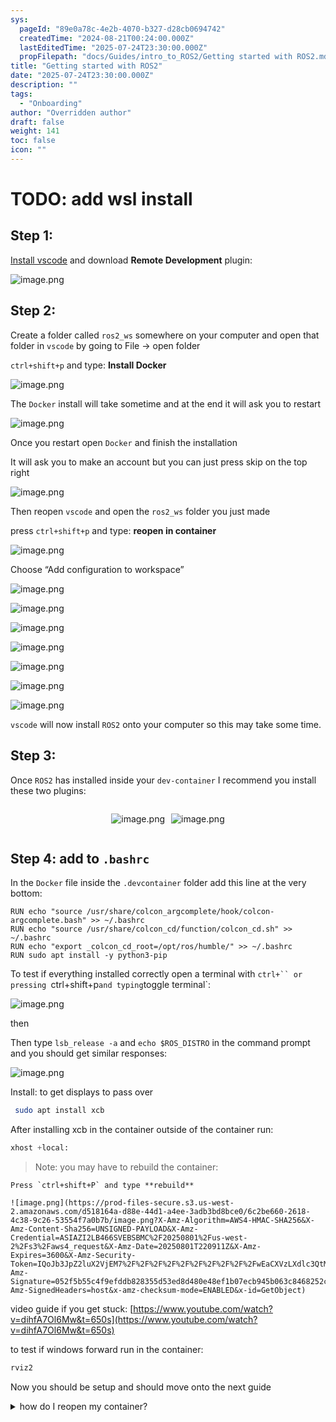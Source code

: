 ```yaml
---
sys:
  pageId: "89e0a78c-4e2b-4070-b327-d28cb0694742"
  createdTime: "2024-08-21T00:24:00.000Z"
  lastEditedTime: "2025-07-24T23:30:00.000Z"
  propFilepath: "docs/Guides/intro_to_ROS2/Getting started with ROS2.md"
title: "Getting started with ROS2"
date: "2025-07-24T23:30:00.000Z"
description: ""
tags:
  - "Onboarding"
author: "Overridden author"
draft: false
weight: 141
toc: false
icon: ""
---
```


# TODO: add wsl install

## Step 1:

[Install vscode](https://code.visualstudio.com/download) and download **Remote Development** plugin:

![image.png](https://prod-files-secure.s3.us-west-2.amazonaws.com/d518164a-d88e-44d1-a4ee-3adb3bd8bce0/efb52993-1881-4a40-b95e-6f020334f022/image.png?X-Amz-Algorithm=AWS4-HMAC-SHA256&X-Amz-Content-Sha256=UNSIGNED-PAYLOAD&X-Amz-Credential=ASIAZI2LB466WAWCJ57N%2F20250801%2Fus-west-2%2Fs3%2Faws4_request&X-Amz-Date=20250801T220905Z&X-Amz-Expires=3600&X-Amz-Security-Token=IQoJb3JpZ2luX2VjEM7%2F%2F%2F%2F%2F%2F%2F%2F%2F%2FwEaCXVzLXdlc3QtMiJIMEYCIQC0eQ%2FOvi2HXWiUWT03ALocO7%2FcLLXW8CkZb3eUuGtZ9AIhALRLO1tV%2FDvcLOPmEtNFVNvV0aM6Lke%2B88op4QM2b%2BoVKogECPf%2F%2F%2F%2F%2F%2F%2F%2F%2F%2FwEQABoMNjM3NDIzMTgzODA1Igwc3bs8x3FMw2WN1tEq3AObeRSIggSVjrv6vlQRt3hUcG4AtK%2FGmXll7VV%2BR%2Fntx%2B54wjOw9fA8z0cFaFO5zUd4tARiOaNE4NEKlIMDdh318BKKRz75Kleg7aHdRlVsYpGnmunaxPdpS3mdZU35kre%2Bm6LDbklvkcssAlRGQmxnSvj3OJnDWq8MCn9Z%2FuBQ%2BY4vSpI0YFnrclBYSLGG921WelwH4dQAs43L6%2B9O3MvQEuNKJ%2BK554Uw%2Br9vcvaxJsWc9TFA5ywedqXTatqWgXZca97cbi2ExgzJ5ujWQCcJknmR3qad9udILiames0%2FUjZ7fkqkwPYNrRYexBWl2qzMJNgelXxdjBAUSHxoL283R4rFTxt%2FXvbFuOOmeZwiVxVYIhvdLEaGZap%2FYv%2FgVjUTX3KX81rFuXh4lVoICJ2eLEDsmmXP9UsO86zmT5m%2FvJPYIcxSriIrVD9iN4LROxZRtoy%2Fu7TckdUprbcJCkoZzAiDVsoMwijDfLqNi3eZry%2F3RXe0HlXrc%2Bds1LtgdYVZk5HQeyKxL0lOPreH3GGuZs101gTRrXEK2phI9mBuB828rWmeAFcs9kuhH9JYAadf7DNuqbnQK3vJ2B3dFruotGoL7kUd0B9DZmoQXp5rUKm7eIB4T%2BQKl7MfXDDp7bTEBjqkAW6VJCkLUrlJLsc8VbUEVtINi7qdDR6ETJ%2BmSxLmt70Zk8Er%2FZFOpIsmps9qOuVtygS%2BVVJFU2hnvBp53jAD1ohdj3u%2BtZV00wbPsKFh8QwNBcE4RjeeL9kRfxkpBCOZ1V3DY%2Fh4E7HcuQgbgGTyOw7wQ7wTHr5fAJSQoKkv8uAiZpZH5imYHpp8o%2BNVZiNv1qXm4FKqzoXAsuaV6GGIZ54cxKKt&X-Amz-Signature=b0e22217291ffd6ac1a5e2d0277e574a5af6badb74c3cad364b25dc66413e56b&X-Amz-SignedHeaders=host&x-amz-checksum-mode=ENABLED&x-id=GetObject)

## Step 2:

Create a folder called `ros2_ws` somewhere on your computer and open that folder in `vscode` by going to File → open folder 

`ctrl+shift+p` and type: **Install Docker**

![image.png](https://prod-files-secure.s3.us-west-2.amazonaws.com/d518164a-d88e-44d1-a4ee-3adb3bd8bce0/2269dc0e-1cd5-47ff-bceb-c04ad9b2eab0/image.png?X-Amz-Algorithm=AWS4-HMAC-SHA256&X-Amz-Content-Sha256=UNSIGNED-PAYLOAD&X-Amz-Credential=ASIAZI2LB466WAWCJ57N%2F20250801%2Fus-west-2%2Fs3%2Faws4_request&X-Amz-Date=20250801T220905Z&X-Amz-Expires=3600&X-Amz-Security-Token=IQoJb3JpZ2luX2VjEM7%2F%2F%2F%2F%2F%2F%2F%2F%2F%2FwEaCXVzLXdlc3QtMiJIMEYCIQC0eQ%2FOvi2HXWiUWT03ALocO7%2FcLLXW8CkZb3eUuGtZ9AIhALRLO1tV%2FDvcLOPmEtNFVNvV0aM6Lke%2B88op4QM2b%2BoVKogECPf%2F%2F%2F%2F%2F%2F%2F%2F%2F%2FwEQABoMNjM3NDIzMTgzODA1Igwc3bs8x3FMw2WN1tEq3AObeRSIggSVjrv6vlQRt3hUcG4AtK%2FGmXll7VV%2BR%2Fntx%2B54wjOw9fA8z0cFaFO5zUd4tARiOaNE4NEKlIMDdh318BKKRz75Kleg7aHdRlVsYpGnmunaxPdpS3mdZU35kre%2Bm6LDbklvkcssAlRGQmxnSvj3OJnDWq8MCn9Z%2FuBQ%2BY4vSpI0YFnrclBYSLGG921WelwH4dQAs43L6%2B9O3MvQEuNKJ%2BK554Uw%2Br9vcvaxJsWc9TFA5ywedqXTatqWgXZca97cbi2ExgzJ5ujWQCcJknmR3qad9udILiames0%2FUjZ7fkqkwPYNrRYexBWl2qzMJNgelXxdjBAUSHxoL283R4rFTxt%2FXvbFuOOmeZwiVxVYIhvdLEaGZap%2FYv%2FgVjUTX3KX81rFuXh4lVoICJ2eLEDsmmXP9UsO86zmT5m%2FvJPYIcxSriIrVD9iN4LROxZRtoy%2Fu7TckdUprbcJCkoZzAiDVsoMwijDfLqNi3eZry%2F3RXe0HlXrc%2Bds1LtgdYVZk5HQeyKxL0lOPreH3GGuZs101gTRrXEK2phI9mBuB828rWmeAFcs9kuhH9JYAadf7DNuqbnQK3vJ2B3dFruotGoL7kUd0B9DZmoQXp5rUKm7eIB4T%2BQKl7MfXDDp7bTEBjqkAW6VJCkLUrlJLsc8VbUEVtINi7qdDR6ETJ%2BmSxLmt70Zk8Er%2FZFOpIsmps9qOuVtygS%2BVVJFU2hnvBp53jAD1ohdj3u%2BtZV00wbPsKFh8QwNBcE4RjeeL9kRfxkpBCOZ1V3DY%2Fh4E7HcuQgbgGTyOw7wQ7wTHr5fAJSQoKkv8uAiZpZH5imYHpp8o%2BNVZiNv1qXm4FKqzoXAsuaV6GGIZ54cxKKt&X-Amz-Signature=097b038eea3ceeea680eb356a3cbf99043cf4669167b43c44f124f12639bc302&X-Amz-SignedHeaders=host&x-amz-checksum-mode=ENABLED&x-id=GetObject)

The `Docker` install will take sometime and at the end it will ask you to restart

![image.png](https://prod-files-secure.s3.us-west-2.amazonaws.com/d518164a-d88e-44d1-a4ee-3adb3bd8bce0/ed233f78-be33-4b1f-b89c-9c346c0e961e/image.png?X-Amz-Algorithm=AWS4-HMAC-SHA256&X-Amz-Content-Sha256=UNSIGNED-PAYLOAD&X-Amz-Credential=ASIAZI2LB466WAWCJ57N%2F20250801%2Fus-west-2%2Fs3%2Faws4_request&X-Amz-Date=20250801T220905Z&X-Amz-Expires=3600&X-Amz-Security-Token=IQoJb3JpZ2luX2VjEM7%2F%2F%2F%2F%2F%2F%2F%2F%2F%2FwEaCXVzLXdlc3QtMiJIMEYCIQC0eQ%2FOvi2HXWiUWT03ALocO7%2FcLLXW8CkZb3eUuGtZ9AIhALRLO1tV%2FDvcLOPmEtNFVNvV0aM6Lke%2B88op4QM2b%2BoVKogECPf%2F%2F%2F%2F%2F%2F%2F%2F%2F%2FwEQABoMNjM3NDIzMTgzODA1Igwc3bs8x3FMw2WN1tEq3AObeRSIggSVjrv6vlQRt3hUcG4AtK%2FGmXll7VV%2BR%2Fntx%2B54wjOw9fA8z0cFaFO5zUd4tARiOaNE4NEKlIMDdh318BKKRz75Kleg7aHdRlVsYpGnmunaxPdpS3mdZU35kre%2Bm6LDbklvkcssAlRGQmxnSvj3OJnDWq8MCn9Z%2FuBQ%2BY4vSpI0YFnrclBYSLGG921WelwH4dQAs43L6%2B9O3MvQEuNKJ%2BK554Uw%2Br9vcvaxJsWc9TFA5ywedqXTatqWgXZca97cbi2ExgzJ5ujWQCcJknmR3qad9udILiames0%2FUjZ7fkqkwPYNrRYexBWl2qzMJNgelXxdjBAUSHxoL283R4rFTxt%2FXvbFuOOmeZwiVxVYIhvdLEaGZap%2FYv%2FgVjUTX3KX81rFuXh4lVoICJ2eLEDsmmXP9UsO86zmT5m%2FvJPYIcxSriIrVD9iN4LROxZRtoy%2Fu7TckdUprbcJCkoZzAiDVsoMwijDfLqNi3eZry%2F3RXe0HlXrc%2Bds1LtgdYVZk5HQeyKxL0lOPreH3GGuZs101gTRrXEK2phI9mBuB828rWmeAFcs9kuhH9JYAadf7DNuqbnQK3vJ2B3dFruotGoL7kUd0B9DZmoQXp5rUKm7eIB4T%2BQKl7MfXDDp7bTEBjqkAW6VJCkLUrlJLsc8VbUEVtINi7qdDR6ETJ%2BmSxLmt70Zk8Er%2FZFOpIsmps9qOuVtygS%2BVVJFU2hnvBp53jAD1ohdj3u%2BtZV00wbPsKFh8QwNBcE4RjeeL9kRfxkpBCOZ1V3DY%2Fh4E7HcuQgbgGTyOw7wQ7wTHr5fAJSQoKkv8uAiZpZH5imYHpp8o%2BNVZiNv1qXm4FKqzoXAsuaV6GGIZ54cxKKt&X-Amz-Signature=412c896637298cc444f1369f5551e916effd007ee898922bbd811cf5f461e6b1&X-Amz-SignedHeaders=host&x-amz-checksum-mode=ENABLED&x-id=GetObject)

Once you restart open `Docker` and finish the installation

It will ask you to make an account but you can just press skip on the top right

![image.png](https://prod-files-secure.s3.us-west-2.amazonaws.com/d518164a-d88e-44d1-a4ee-3adb3bd8bce0/21010ad9-1659-4fd9-9f59-9932a09b2a3d/image.png?X-Amz-Algorithm=AWS4-HMAC-SHA256&X-Amz-Content-Sha256=UNSIGNED-PAYLOAD&X-Amz-Credential=ASIAZI2LB466WAWCJ57N%2F20250801%2Fus-west-2%2Fs3%2Faws4_request&X-Amz-Date=20250801T220905Z&X-Amz-Expires=3600&X-Amz-Security-Token=IQoJb3JpZ2luX2VjEM7%2F%2F%2F%2F%2F%2F%2F%2F%2F%2FwEaCXVzLXdlc3QtMiJIMEYCIQC0eQ%2FOvi2HXWiUWT03ALocO7%2FcLLXW8CkZb3eUuGtZ9AIhALRLO1tV%2FDvcLOPmEtNFVNvV0aM6Lke%2B88op4QM2b%2BoVKogECPf%2F%2F%2F%2F%2F%2F%2F%2F%2F%2FwEQABoMNjM3NDIzMTgzODA1Igwc3bs8x3FMw2WN1tEq3AObeRSIggSVjrv6vlQRt3hUcG4AtK%2FGmXll7VV%2BR%2Fntx%2B54wjOw9fA8z0cFaFO5zUd4tARiOaNE4NEKlIMDdh318BKKRz75Kleg7aHdRlVsYpGnmunaxPdpS3mdZU35kre%2Bm6LDbklvkcssAlRGQmxnSvj3OJnDWq8MCn9Z%2FuBQ%2BY4vSpI0YFnrclBYSLGG921WelwH4dQAs43L6%2B9O3MvQEuNKJ%2BK554Uw%2Br9vcvaxJsWc9TFA5ywedqXTatqWgXZca97cbi2ExgzJ5ujWQCcJknmR3qad9udILiames0%2FUjZ7fkqkwPYNrRYexBWl2qzMJNgelXxdjBAUSHxoL283R4rFTxt%2FXvbFuOOmeZwiVxVYIhvdLEaGZap%2FYv%2FgVjUTX3KX81rFuXh4lVoICJ2eLEDsmmXP9UsO86zmT5m%2FvJPYIcxSriIrVD9iN4LROxZRtoy%2Fu7TckdUprbcJCkoZzAiDVsoMwijDfLqNi3eZry%2F3RXe0HlXrc%2Bds1LtgdYVZk5HQeyKxL0lOPreH3GGuZs101gTRrXEK2phI9mBuB828rWmeAFcs9kuhH9JYAadf7DNuqbnQK3vJ2B3dFruotGoL7kUd0B9DZmoQXp5rUKm7eIB4T%2BQKl7MfXDDp7bTEBjqkAW6VJCkLUrlJLsc8VbUEVtINi7qdDR6ETJ%2BmSxLmt70Zk8Er%2FZFOpIsmps9qOuVtygS%2BVVJFU2hnvBp53jAD1ohdj3u%2BtZV00wbPsKFh8QwNBcE4RjeeL9kRfxkpBCOZ1V3DY%2Fh4E7HcuQgbgGTyOw7wQ7wTHr5fAJSQoKkv8uAiZpZH5imYHpp8o%2BNVZiNv1qXm4FKqzoXAsuaV6GGIZ54cxKKt&X-Amz-Signature=450091e7844c37aac5cffb357812a52534fac5bb5322f8eea768f7ea67d6a94d&X-Amz-SignedHeaders=host&x-amz-checksum-mode=ENABLED&x-id=GetObject)

Then reopen `vscode` and open the `ros2_ws` folder you just made

press `ctrl+shift+p` and type: **reopen in container**

![image.png](https://prod-files-secure.s3.us-west-2.amazonaws.com/d518164a-d88e-44d1-a4ee-3adb3bd8bce0/4e93b8c2-41ad-488c-8095-c74205196118/image.png?X-Amz-Algorithm=AWS4-HMAC-SHA256&X-Amz-Content-Sha256=UNSIGNED-PAYLOAD&X-Amz-Credential=ASIAZI2LB466WAWCJ57N%2F20250801%2Fus-west-2%2Fs3%2Faws4_request&X-Amz-Date=20250801T220905Z&X-Amz-Expires=3600&X-Amz-Security-Token=IQoJb3JpZ2luX2VjEM7%2F%2F%2F%2F%2F%2F%2F%2F%2F%2FwEaCXVzLXdlc3QtMiJIMEYCIQC0eQ%2FOvi2HXWiUWT03ALocO7%2FcLLXW8CkZb3eUuGtZ9AIhALRLO1tV%2FDvcLOPmEtNFVNvV0aM6Lke%2B88op4QM2b%2BoVKogECPf%2F%2F%2F%2F%2F%2F%2F%2F%2F%2FwEQABoMNjM3NDIzMTgzODA1Igwc3bs8x3FMw2WN1tEq3AObeRSIggSVjrv6vlQRt3hUcG4AtK%2FGmXll7VV%2BR%2Fntx%2B54wjOw9fA8z0cFaFO5zUd4tARiOaNE4NEKlIMDdh318BKKRz75Kleg7aHdRlVsYpGnmunaxPdpS3mdZU35kre%2Bm6LDbklvkcssAlRGQmxnSvj3OJnDWq8MCn9Z%2FuBQ%2BY4vSpI0YFnrclBYSLGG921WelwH4dQAs43L6%2B9O3MvQEuNKJ%2BK554Uw%2Br9vcvaxJsWc9TFA5ywedqXTatqWgXZca97cbi2ExgzJ5ujWQCcJknmR3qad9udILiames0%2FUjZ7fkqkwPYNrRYexBWl2qzMJNgelXxdjBAUSHxoL283R4rFTxt%2FXvbFuOOmeZwiVxVYIhvdLEaGZap%2FYv%2FgVjUTX3KX81rFuXh4lVoICJ2eLEDsmmXP9UsO86zmT5m%2FvJPYIcxSriIrVD9iN4LROxZRtoy%2Fu7TckdUprbcJCkoZzAiDVsoMwijDfLqNi3eZry%2F3RXe0HlXrc%2Bds1LtgdYVZk5HQeyKxL0lOPreH3GGuZs101gTRrXEK2phI9mBuB828rWmeAFcs9kuhH9JYAadf7DNuqbnQK3vJ2B3dFruotGoL7kUd0B9DZmoQXp5rUKm7eIB4T%2BQKl7MfXDDp7bTEBjqkAW6VJCkLUrlJLsc8VbUEVtINi7qdDR6ETJ%2BmSxLmt70Zk8Er%2FZFOpIsmps9qOuVtygS%2BVVJFU2hnvBp53jAD1ohdj3u%2BtZV00wbPsKFh8QwNBcE4RjeeL9kRfxkpBCOZ1V3DY%2Fh4E7HcuQgbgGTyOw7wQ7wTHr5fAJSQoKkv8uAiZpZH5imYHpp8o%2BNVZiNv1qXm4FKqzoXAsuaV6GGIZ54cxKKt&X-Amz-Signature=6941d5a28903ee2addf7062ad0945ed7de6f74a25565fcd819b2cbeb17e79923&X-Amz-SignedHeaders=host&x-amz-checksum-mode=ENABLED&x-id=GetObject)

Choose “Add configuration to workspace”

![image.png](https://prod-files-secure.s3.us-west-2.amazonaws.com/d518164a-d88e-44d1-a4ee-3adb3bd8bce0/9560b282-5060-4989-ba37-97e7b2c22476/image.png?X-Amz-Algorithm=AWS4-HMAC-SHA256&X-Amz-Content-Sha256=UNSIGNED-PAYLOAD&X-Amz-Credential=ASIAZI2LB466WAWCJ57N%2F20250801%2Fus-west-2%2Fs3%2Faws4_request&X-Amz-Date=20250801T220905Z&X-Amz-Expires=3600&X-Amz-Security-Token=IQoJb3JpZ2luX2VjEM7%2F%2F%2F%2F%2F%2F%2F%2F%2F%2FwEaCXVzLXdlc3QtMiJIMEYCIQC0eQ%2FOvi2HXWiUWT03ALocO7%2FcLLXW8CkZb3eUuGtZ9AIhALRLO1tV%2FDvcLOPmEtNFVNvV0aM6Lke%2B88op4QM2b%2BoVKogECPf%2F%2F%2F%2F%2F%2F%2F%2F%2F%2FwEQABoMNjM3NDIzMTgzODA1Igwc3bs8x3FMw2WN1tEq3AObeRSIggSVjrv6vlQRt3hUcG4AtK%2FGmXll7VV%2BR%2Fntx%2B54wjOw9fA8z0cFaFO5zUd4tARiOaNE4NEKlIMDdh318BKKRz75Kleg7aHdRlVsYpGnmunaxPdpS3mdZU35kre%2Bm6LDbklvkcssAlRGQmxnSvj3OJnDWq8MCn9Z%2FuBQ%2BY4vSpI0YFnrclBYSLGG921WelwH4dQAs43L6%2B9O3MvQEuNKJ%2BK554Uw%2Br9vcvaxJsWc9TFA5ywedqXTatqWgXZca97cbi2ExgzJ5ujWQCcJknmR3qad9udILiames0%2FUjZ7fkqkwPYNrRYexBWl2qzMJNgelXxdjBAUSHxoL283R4rFTxt%2FXvbFuOOmeZwiVxVYIhvdLEaGZap%2FYv%2FgVjUTX3KX81rFuXh4lVoICJ2eLEDsmmXP9UsO86zmT5m%2FvJPYIcxSriIrVD9iN4LROxZRtoy%2Fu7TckdUprbcJCkoZzAiDVsoMwijDfLqNi3eZry%2F3RXe0HlXrc%2Bds1LtgdYVZk5HQeyKxL0lOPreH3GGuZs101gTRrXEK2phI9mBuB828rWmeAFcs9kuhH9JYAadf7DNuqbnQK3vJ2B3dFruotGoL7kUd0B9DZmoQXp5rUKm7eIB4T%2BQKl7MfXDDp7bTEBjqkAW6VJCkLUrlJLsc8VbUEVtINi7qdDR6ETJ%2BmSxLmt70Zk8Er%2FZFOpIsmps9qOuVtygS%2BVVJFU2hnvBp53jAD1ohdj3u%2BtZV00wbPsKFh8QwNBcE4RjeeL9kRfxkpBCOZ1V3DY%2Fh4E7HcuQgbgGTyOw7wQ7wTHr5fAJSQoKkv8uAiZpZH5imYHpp8o%2BNVZiNv1qXm4FKqzoXAsuaV6GGIZ54cxKKt&X-Amz-Signature=72f5e3afda5fda5cd967eb94a3da362712da6270589115487b42d5bc13d4cc2c&X-Amz-SignedHeaders=host&x-amz-checksum-mode=ENABLED&x-id=GetObject)

![image.png](https://prod-files-secure.s3.us-west-2.amazonaws.com/d518164a-d88e-44d1-a4ee-3adb3bd8bce0/2ee63f81-886b-48e8-a553-dc6e5eac99e4/image.png?X-Amz-Algorithm=AWS4-HMAC-SHA256&X-Amz-Content-Sha256=UNSIGNED-PAYLOAD&X-Amz-Credential=ASIAZI2LB466WAWCJ57N%2F20250801%2Fus-west-2%2Fs3%2Faws4_request&X-Amz-Date=20250801T220905Z&X-Amz-Expires=3600&X-Amz-Security-Token=IQoJb3JpZ2luX2VjEM7%2F%2F%2F%2F%2F%2F%2F%2F%2F%2FwEaCXVzLXdlc3QtMiJIMEYCIQC0eQ%2FOvi2HXWiUWT03ALocO7%2FcLLXW8CkZb3eUuGtZ9AIhALRLO1tV%2FDvcLOPmEtNFVNvV0aM6Lke%2B88op4QM2b%2BoVKogECPf%2F%2F%2F%2F%2F%2F%2F%2F%2F%2FwEQABoMNjM3NDIzMTgzODA1Igwc3bs8x3FMw2WN1tEq3AObeRSIggSVjrv6vlQRt3hUcG4AtK%2FGmXll7VV%2BR%2Fntx%2B54wjOw9fA8z0cFaFO5zUd4tARiOaNE4NEKlIMDdh318BKKRz75Kleg7aHdRlVsYpGnmunaxPdpS3mdZU35kre%2Bm6LDbklvkcssAlRGQmxnSvj3OJnDWq8MCn9Z%2FuBQ%2BY4vSpI0YFnrclBYSLGG921WelwH4dQAs43L6%2B9O3MvQEuNKJ%2BK554Uw%2Br9vcvaxJsWc9TFA5ywedqXTatqWgXZca97cbi2ExgzJ5ujWQCcJknmR3qad9udILiames0%2FUjZ7fkqkwPYNrRYexBWl2qzMJNgelXxdjBAUSHxoL283R4rFTxt%2FXvbFuOOmeZwiVxVYIhvdLEaGZap%2FYv%2FgVjUTX3KX81rFuXh4lVoICJ2eLEDsmmXP9UsO86zmT5m%2FvJPYIcxSriIrVD9iN4LROxZRtoy%2Fu7TckdUprbcJCkoZzAiDVsoMwijDfLqNi3eZry%2F3RXe0HlXrc%2Bds1LtgdYVZk5HQeyKxL0lOPreH3GGuZs101gTRrXEK2phI9mBuB828rWmeAFcs9kuhH9JYAadf7DNuqbnQK3vJ2B3dFruotGoL7kUd0B9DZmoQXp5rUKm7eIB4T%2BQKl7MfXDDp7bTEBjqkAW6VJCkLUrlJLsc8VbUEVtINi7qdDR6ETJ%2BmSxLmt70Zk8Er%2FZFOpIsmps9qOuVtygS%2BVVJFU2hnvBp53jAD1ohdj3u%2BtZV00wbPsKFh8QwNBcE4RjeeL9kRfxkpBCOZ1V3DY%2Fh4E7HcuQgbgGTyOw7wQ7wTHr5fAJSQoKkv8uAiZpZH5imYHpp8o%2BNVZiNv1qXm4FKqzoXAsuaV6GGIZ54cxKKt&X-Amz-Signature=4829ffb7dd569267867eca712fb9ac4e0a63dcef622fa082d369327314d29391&X-Amz-SignedHeaders=host&x-amz-checksum-mode=ENABLED&x-id=GetObject)

![image.png](https://prod-files-secure.s3.us-west-2.amazonaws.com/d518164a-d88e-44d1-a4ee-3adb3bd8bce0/e0fd626c-c8b6-4b2c-95d1-fa4c26514504/image.png?X-Amz-Algorithm=AWS4-HMAC-SHA256&X-Amz-Content-Sha256=UNSIGNED-PAYLOAD&X-Amz-Credential=ASIAZI2LB466WAWCJ57N%2F20250801%2Fus-west-2%2Fs3%2Faws4_request&X-Amz-Date=20250801T220905Z&X-Amz-Expires=3600&X-Amz-Security-Token=IQoJb3JpZ2luX2VjEM7%2F%2F%2F%2F%2F%2F%2F%2F%2F%2FwEaCXVzLXdlc3QtMiJIMEYCIQC0eQ%2FOvi2HXWiUWT03ALocO7%2FcLLXW8CkZb3eUuGtZ9AIhALRLO1tV%2FDvcLOPmEtNFVNvV0aM6Lke%2B88op4QM2b%2BoVKogECPf%2F%2F%2F%2F%2F%2F%2F%2F%2F%2FwEQABoMNjM3NDIzMTgzODA1Igwc3bs8x3FMw2WN1tEq3AObeRSIggSVjrv6vlQRt3hUcG4AtK%2FGmXll7VV%2BR%2Fntx%2B54wjOw9fA8z0cFaFO5zUd4tARiOaNE4NEKlIMDdh318BKKRz75Kleg7aHdRlVsYpGnmunaxPdpS3mdZU35kre%2Bm6LDbklvkcssAlRGQmxnSvj3OJnDWq8MCn9Z%2FuBQ%2BY4vSpI0YFnrclBYSLGG921WelwH4dQAs43L6%2B9O3MvQEuNKJ%2BK554Uw%2Br9vcvaxJsWc9TFA5ywedqXTatqWgXZca97cbi2ExgzJ5ujWQCcJknmR3qad9udILiames0%2FUjZ7fkqkwPYNrRYexBWl2qzMJNgelXxdjBAUSHxoL283R4rFTxt%2FXvbFuOOmeZwiVxVYIhvdLEaGZap%2FYv%2FgVjUTX3KX81rFuXh4lVoICJ2eLEDsmmXP9UsO86zmT5m%2FvJPYIcxSriIrVD9iN4LROxZRtoy%2Fu7TckdUprbcJCkoZzAiDVsoMwijDfLqNi3eZry%2F3RXe0HlXrc%2Bds1LtgdYVZk5HQeyKxL0lOPreH3GGuZs101gTRrXEK2phI9mBuB828rWmeAFcs9kuhH9JYAadf7DNuqbnQK3vJ2B3dFruotGoL7kUd0B9DZmoQXp5rUKm7eIB4T%2BQKl7MfXDDp7bTEBjqkAW6VJCkLUrlJLsc8VbUEVtINi7qdDR6ETJ%2BmSxLmt70Zk8Er%2FZFOpIsmps9qOuVtygS%2BVVJFU2hnvBp53jAD1ohdj3u%2BtZV00wbPsKFh8QwNBcE4RjeeL9kRfxkpBCOZ1V3DY%2Fh4E7HcuQgbgGTyOw7wQ7wTHr5fAJSQoKkv8uAiZpZH5imYHpp8o%2BNVZiNv1qXm4FKqzoXAsuaV6GGIZ54cxKKt&X-Amz-Signature=5458807a4ce6c2728ca488dbe8420367104e4a2b307a22723a8c0d25930acade&X-Amz-SignedHeaders=host&x-amz-checksum-mode=ENABLED&x-id=GetObject)

![image.png](https://prod-files-secure.s3.us-west-2.amazonaws.com/d518164a-d88e-44d1-a4ee-3adb3bd8bce0/a2e13f50-d2ab-4719-a4c2-7ced634bfc9d/image.png?X-Amz-Algorithm=AWS4-HMAC-SHA256&X-Amz-Content-Sha256=UNSIGNED-PAYLOAD&X-Amz-Credential=ASIAZI2LB466WAWCJ57N%2F20250801%2Fus-west-2%2Fs3%2Faws4_request&X-Amz-Date=20250801T220905Z&X-Amz-Expires=3600&X-Amz-Security-Token=IQoJb3JpZ2luX2VjEM7%2F%2F%2F%2F%2F%2F%2F%2F%2F%2FwEaCXVzLXdlc3QtMiJIMEYCIQC0eQ%2FOvi2HXWiUWT03ALocO7%2FcLLXW8CkZb3eUuGtZ9AIhALRLO1tV%2FDvcLOPmEtNFVNvV0aM6Lke%2B88op4QM2b%2BoVKogECPf%2F%2F%2F%2F%2F%2F%2F%2F%2F%2FwEQABoMNjM3NDIzMTgzODA1Igwc3bs8x3FMw2WN1tEq3AObeRSIggSVjrv6vlQRt3hUcG4AtK%2FGmXll7VV%2BR%2Fntx%2B54wjOw9fA8z0cFaFO5zUd4tARiOaNE4NEKlIMDdh318BKKRz75Kleg7aHdRlVsYpGnmunaxPdpS3mdZU35kre%2Bm6LDbklvkcssAlRGQmxnSvj3OJnDWq8MCn9Z%2FuBQ%2BY4vSpI0YFnrclBYSLGG921WelwH4dQAs43L6%2B9O3MvQEuNKJ%2BK554Uw%2Br9vcvaxJsWc9TFA5ywedqXTatqWgXZca97cbi2ExgzJ5ujWQCcJknmR3qad9udILiames0%2FUjZ7fkqkwPYNrRYexBWl2qzMJNgelXxdjBAUSHxoL283R4rFTxt%2FXvbFuOOmeZwiVxVYIhvdLEaGZap%2FYv%2FgVjUTX3KX81rFuXh4lVoICJ2eLEDsmmXP9UsO86zmT5m%2FvJPYIcxSriIrVD9iN4LROxZRtoy%2Fu7TckdUprbcJCkoZzAiDVsoMwijDfLqNi3eZry%2F3RXe0HlXrc%2Bds1LtgdYVZk5HQeyKxL0lOPreH3GGuZs101gTRrXEK2phI9mBuB828rWmeAFcs9kuhH9JYAadf7DNuqbnQK3vJ2B3dFruotGoL7kUd0B9DZmoQXp5rUKm7eIB4T%2BQKl7MfXDDp7bTEBjqkAW6VJCkLUrlJLsc8VbUEVtINi7qdDR6ETJ%2BmSxLmt70Zk8Er%2FZFOpIsmps9qOuVtygS%2BVVJFU2hnvBp53jAD1ohdj3u%2BtZV00wbPsKFh8QwNBcE4RjeeL9kRfxkpBCOZ1V3DY%2Fh4E7HcuQgbgGTyOw7wQ7wTHr5fAJSQoKkv8uAiZpZH5imYHpp8o%2BNVZiNv1qXm4FKqzoXAsuaV6GGIZ54cxKKt&X-Amz-Signature=b171e14dc765b1f71059b1b7db15855aa8e5529760770cfca2bcc2c1cf6f4a50&X-Amz-SignedHeaders=host&x-amz-checksum-mode=ENABLED&x-id=GetObject)

![image.png](https://prod-files-secure.s3.us-west-2.amazonaws.com/d518164a-d88e-44d1-a4ee-3adb3bd8bce0/6cc478ad-aaba-4bf7-9fcc-403277ab896c/image.png?X-Amz-Algorithm=AWS4-HMAC-SHA256&X-Amz-Content-Sha256=UNSIGNED-PAYLOAD&X-Amz-Credential=ASIAZI2LB466WAWCJ57N%2F20250801%2Fus-west-2%2Fs3%2Faws4_request&X-Amz-Date=20250801T220905Z&X-Amz-Expires=3600&X-Amz-Security-Token=IQoJb3JpZ2luX2VjEM7%2F%2F%2F%2F%2F%2F%2F%2F%2F%2FwEaCXVzLXdlc3QtMiJIMEYCIQC0eQ%2FOvi2HXWiUWT03ALocO7%2FcLLXW8CkZb3eUuGtZ9AIhALRLO1tV%2FDvcLOPmEtNFVNvV0aM6Lke%2B88op4QM2b%2BoVKogECPf%2F%2F%2F%2F%2F%2F%2F%2F%2F%2FwEQABoMNjM3NDIzMTgzODA1Igwc3bs8x3FMw2WN1tEq3AObeRSIggSVjrv6vlQRt3hUcG4AtK%2FGmXll7VV%2BR%2Fntx%2B54wjOw9fA8z0cFaFO5zUd4tARiOaNE4NEKlIMDdh318BKKRz75Kleg7aHdRlVsYpGnmunaxPdpS3mdZU35kre%2Bm6LDbklvkcssAlRGQmxnSvj3OJnDWq8MCn9Z%2FuBQ%2BY4vSpI0YFnrclBYSLGG921WelwH4dQAs43L6%2B9O3MvQEuNKJ%2BK554Uw%2Br9vcvaxJsWc9TFA5ywedqXTatqWgXZca97cbi2ExgzJ5ujWQCcJknmR3qad9udILiames0%2FUjZ7fkqkwPYNrRYexBWl2qzMJNgelXxdjBAUSHxoL283R4rFTxt%2FXvbFuOOmeZwiVxVYIhvdLEaGZap%2FYv%2FgVjUTX3KX81rFuXh4lVoICJ2eLEDsmmXP9UsO86zmT5m%2FvJPYIcxSriIrVD9iN4LROxZRtoy%2Fu7TckdUprbcJCkoZzAiDVsoMwijDfLqNi3eZry%2F3RXe0HlXrc%2Bds1LtgdYVZk5HQeyKxL0lOPreH3GGuZs101gTRrXEK2phI9mBuB828rWmeAFcs9kuhH9JYAadf7DNuqbnQK3vJ2B3dFruotGoL7kUd0B9DZmoQXp5rUKm7eIB4T%2BQKl7MfXDDp7bTEBjqkAW6VJCkLUrlJLsc8VbUEVtINi7qdDR6ETJ%2BmSxLmt70Zk8Er%2FZFOpIsmps9qOuVtygS%2BVVJFU2hnvBp53jAD1ohdj3u%2BtZV00wbPsKFh8QwNBcE4RjeeL9kRfxkpBCOZ1V3DY%2Fh4E7HcuQgbgGTyOw7wQ7wTHr5fAJSQoKkv8uAiZpZH5imYHpp8o%2BNVZiNv1qXm4FKqzoXAsuaV6GGIZ54cxKKt&X-Amz-Signature=1264702b7edbf17e27a0a20eb846190989f1907ca0713925a40f4fdac96076ca&X-Amz-SignedHeaders=host&x-amz-checksum-mode=ENABLED&x-id=GetObject)

![image.png](https://prod-files-secure.s3.us-west-2.amazonaws.com/d518164a-d88e-44d1-a4ee-3adb3bd8bce0/53255b28-f75e-430f-b9e3-c0ac8577e42b/image.png?X-Amz-Algorithm=AWS4-HMAC-SHA256&X-Amz-Content-Sha256=UNSIGNED-PAYLOAD&X-Amz-Credential=ASIAZI2LB466WAWCJ57N%2F20250801%2Fus-west-2%2Fs3%2Faws4_request&X-Amz-Date=20250801T220905Z&X-Amz-Expires=3600&X-Amz-Security-Token=IQoJb3JpZ2luX2VjEM7%2F%2F%2F%2F%2F%2F%2F%2F%2F%2FwEaCXVzLXdlc3QtMiJIMEYCIQC0eQ%2FOvi2HXWiUWT03ALocO7%2FcLLXW8CkZb3eUuGtZ9AIhALRLO1tV%2FDvcLOPmEtNFVNvV0aM6Lke%2B88op4QM2b%2BoVKogECPf%2F%2F%2F%2F%2F%2F%2F%2F%2F%2FwEQABoMNjM3NDIzMTgzODA1Igwc3bs8x3FMw2WN1tEq3AObeRSIggSVjrv6vlQRt3hUcG4AtK%2FGmXll7VV%2BR%2Fntx%2B54wjOw9fA8z0cFaFO5zUd4tARiOaNE4NEKlIMDdh318BKKRz75Kleg7aHdRlVsYpGnmunaxPdpS3mdZU35kre%2Bm6LDbklvkcssAlRGQmxnSvj3OJnDWq8MCn9Z%2FuBQ%2BY4vSpI0YFnrclBYSLGG921WelwH4dQAs43L6%2B9O3MvQEuNKJ%2BK554Uw%2Br9vcvaxJsWc9TFA5ywedqXTatqWgXZca97cbi2ExgzJ5ujWQCcJknmR3qad9udILiames0%2FUjZ7fkqkwPYNrRYexBWl2qzMJNgelXxdjBAUSHxoL283R4rFTxt%2FXvbFuOOmeZwiVxVYIhvdLEaGZap%2FYv%2FgVjUTX3KX81rFuXh4lVoICJ2eLEDsmmXP9UsO86zmT5m%2FvJPYIcxSriIrVD9iN4LROxZRtoy%2Fu7TckdUprbcJCkoZzAiDVsoMwijDfLqNi3eZry%2F3RXe0HlXrc%2Bds1LtgdYVZk5HQeyKxL0lOPreH3GGuZs101gTRrXEK2phI9mBuB828rWmeAFcs9kuhH9JYAadf7DNuqbnQK3vJ2B3dFruotGoL7kUd0B9DZmoQXp5rUKm7eIB4T%2BQKl7MfXDDp7bTEBjqkAW6VJCkLUrlJLsc8VbUEVtINi7qdDR6ETJ%2BmSxLmt70Zk8Er%2FZFOpIsmps9qOuVtygS%2BVVJFU2hnvBp53jAD1ohdj3u%2BtZV00wbPsKFh8QwNBcE4RjeeL9kRfxkpBCOZ1V3DY%2Fh4E7HcuQgbgGTyOw7wQ7wTHr5fAJSQoKkv8uAiZpZH5imYHpp8o%2BNVZiNv1qXm4FKqzoXAsuaV6GGIZ54cxKKt&X-Amz-Signature=cb3e59c08e890afd3804eb6e4781b13c7b533bd8c8e507a4ab8c49f2504b8d63&X-Amz-SignedHeaders=host&x-amz-checksum-mode=ENABLED&x-id=GetObject)

![image.png](https://prod-files-secure.s3.us-west-2.amazonaws.com/d518164a-d88e-44d1-a4ee-3adb3bd8bce0/7c562767-5af9-4ffb-97d1-327bcdf4ee00/image.png?X-Amz-Algorithm=AWS4-HMAC-SHA256&X-Amz-Content-Sha256=UNSIGNED-PAYLOAD&X-Amz-Credential=ASIAZI2LB466WAWCJ57N%2F20250801%2Fus-west-2%2Fs3%2Faws4_request&X-Amz-Date=20250801T220905Z&X-Amz-Expires=3600&X-Amz-Security-Token=IQoJb3JpZ2luX2VjEM7%2F%2F%2F%2F%2F%2F%2F%2F%2F%2FwEaCXVzLXdlc3QtMiJIMEYCIQC0eQ%2FOvi2HXWiUWT03ALocO7%2FcLLXW8CkZb3eUuGtZ9AIhALRLO1tV%2FDvcLOPmEtNFVNvV0aM6Lke%2B88op4QM2b%2BoVKogECPf%2F%2F%2F%2F%2F%2F%2F%2F%2F%2FwEQABoMNjM3NDIzMTgzODA1Igwc3bs8x3FMw2WN1tEq3AObeRSIggSVjrv6vlQRt3hUcG4AtK%2FGmXll7VV%2BR%2Fntx%2B54wjOw9fA8z0cFaFO5zUd4tARiOaNE4NEKlIMDdh318BKKRz75Kleg7aHdRlVsYpGnmunaxPdpS3mdZU35kre%2Bm6LDbklvkcssAlRGQmxnSvj3OJnDWq8MCn9Z%2FuBQ%2BY4vSpI0YFnrclBYSLGG921WelwH4dQAs43L6%2B9O3MvQEuNKJ%2BK554Uw%2Br9vcvaxJsWc9TFA5ywedqXTatqWgXZca97cbi2ExgzJ5ujWQCcJknmR3qad9udILiames0%2FUjZ7fkqkwPYNrRYexBWl2qzMJNgelXxdjBAUSHxoL283R4rFTxt%2FXvbFuOOmeZwiVxVYIhvdLEaGZap%2FYv%2FgVjUTX3KX81rFuXh4lVoICJ2eLEDsmmXP9UsO86zmT5m%2FvJPYIcxSriIrVD9iN4LROxZRtoy%2Fu7TckdUprbcJCkoZzAiDVsoMwijDfLqNi3eZry%2F3RXe0HlXrc%2Bds1LtgdYVZk5HQeyKxL0lOPreH3GGuZs101gTRrXEK2phI9mBuB828rWmeAFcs9kuhH9JYAadf7DNuqbnQK3vJ2B3dFruotGoL7kUd0B9DZmoQXp5rUKm7eIB4T%2BQKl7MfXDDp7bTEBjqkAW6VJCkLUrlJLsc8VbUEVtINi7qdDR6ETJ%2BmSxLmt70Zk8Er%2FZFOpIsmps9qOuVtygS%2BVVJFU2hnvBp53jAD1ohdj3u%2BtZV00wbPsKFh8QwNBcE4RjeeL9kRfxkpBCOZ1V3DY%2Fh4E7HcuQgbgGTyOw7wQ7wTHr5fAJSQoKkv8uAiZpZH5imYHpp8o%2BNVZiNv1qXm4FKqzoXAsuaV6GGIZ54cxKKt&X-Amz-Signature=f01b7a84683c0d2fc8e79f7d13bed9c9aa861b7ca2fe48d1a86f06dd2f5956d5&X-Amz-SignedHeaders=host&x-amz-checksum-mode=ENABLED&x-id=GetObject)

`vscode` will now install `ROS2` onto your computer so this may take some time.

## Step 3:

Once `ROS2` has installed inside your `dev-container` I recommend you install these two plugins:

<div style="display: flex;flex-direction: row; column-gap:10px; max-width: 630px;justify-content: center;">
<div>

![image.png](https://prod-files-secure.s3.us-west-2.amazonaws.com/d518164a-d88e-44d1-a4ee-3adb3bd8bce0/3fc3d550-5a54-4ba1-ba6b-faa01cdb7369/image.png?X-Amz-Algorithm=AWS4-HMAC-SHA256&X-Amz-Content-Sha256=UNSIGNED-PAYLOAD&X-Amz-Credential=ASIAZI2LB466VSCWOXFY%2F20250801%2Fus-west-2%2Fs3%2Faws4_request&X-Amz-Date=20250801T220910Z&X-Amz-Expires=3600&X-Amz-Security-Token=IQoJb3JpZ2luX2VjEM7%2F%2F%2F%2F%2F%2F%2F%2F%2F%2FwEaCXVzLXdlc3QtMiJHMEUCIGIXrDoWw3z6DLZsvk0t3svbiK1yBBo12HZZGNRJ3CGaAiEAttu%2BktuNwVz0DWMSbLmp4ukQAQu9iFcB2f8pv0eClcMqiAQI9%2F%2F%2F%2F%2F%2F%2F%2F%2F%2F%2FARAAGgw2Mzc0MjMxODM4MDUiDDQz1EQvQNlOdJa9TSrcAxaFoPlJaZkINLtFo6L1k5mHcj2IEB9uv8546zRrWElUwsegXNe%2FYe%2F1nt6cdwYp81QtJzTZC70m9VvQRivTaouVb1%2BAs5rrcdoLi3ZTWr7ff59vkpuYAA3EcPdGI4%2F6sPimnPUDsbZwXJ2TeTfBzEESW6BjO9w5NdYwTyPxMzipub2HZzcK93PPhXFZYIvwpfyi6eZOKQS3EDRd%2FpI4xuj2mkiMJ81ZJ9EuGkd%2FAIsCD2RCvSKYeOkuFuUJg48dciieA3gB%2BDne8p8IYH9mjbKrBJuOwy7pBXyUMSSzSW9buYmvQqPCoK8qsY4XxDS2SYmty48YpZhNys2QOy7R2FazcYKaIwSIE27E5zsjXTYeideBHg64uFnd4BUBItd4wpIbwUuvZG4MZE8ExBSmcZsgXQ4f%2FvmMsPayYL8fFmRb4ja4ttSDYhEb7S7r0ZqICLWZ0tBTivN5T8t75vqI8PlZ0DfZQ9an6hvMhXHckTp0KKjBbnsptUOhRnshBX%2Bnd6aJ9bBsXNCWIEWX0FDL95iG8mj6bb6v3ubJhPtRsssl6a7QTmsSqyPuOHRemLGa3KNvUNOUrrQYwcWQx8YhWHuRwigt72e9rvbepJDgQSpW6L6x%2BUe5yazuH8vwMOLttMQGOqUBV1yRUzVZXFe7aO%2F%2BmiatNNzMO2SftJLUvl59qWhLV5SRbp7eWNUOZTawv2LTwf9jAJWyUsT5WY0WxzoHhfla9gUGR4LpCD%2FGRjVqAxFPErMHSbj5vlNgBly%2FU%2FYLdAycHv%2BXIRm1QuPVzyiFXsiYgiHCztPKtZJnrFj0fMsiAUvcRLG39NlFs%2FdTd2ooqArFI3Axlusd7JqWSAegyUiVEhv27i7R&X-Amz-Signature=1e35f91116535c0f330367c6b9df3491153a506bd080221aae70416288536035&X-Amz-SignedHeaders=host&x-amz-checksum-mode=ENABLED&x-id=GetObject)

</div>
<div>

![image.png](https://prod-files-secure.s3.us-west-2.amazonaws.com/d518164a-d88e-44d1-a4ee-3adb3bd8bce0/d994cc66-13c2-4093-a5a3-f84cf4601a82/image.png?X-Amz-Algorithm=AWS4-HMAC-SHA256&X-Amz-Content-Sha256=UNSIGNED-PAYLOAD&X-Amz-Credential=ASIAZI2LB4664FRPNZ65%2F20250801%2Fus-west-2%2Fs3%2Faws4_request&X-Amz-Date=20250801T220910Z&X-Amz-Expires=3600&X-Amz-Security-Token=IQoJb3JpZ2luX2VjEM7%2F%2F%2F%2F%2F%2F%2F%2F%2F%2FwEaCXVzLXdlc3QtMiJHMEUCIQCs4si9BOIdTBbiEIFFzrm%2BIAwjtZsL9nQZPOTFkQK3YwIgD7Xt0zznA2YsqNoQR1I0vekP0usMJWHIv4Qogx0KXWwqiAQI9%2F%2F%2F%2F%2F%2F%2F%2F%2F%2F%2FARAAGgw2Mzc0MjMxODM4MDUiDBRNirRuSPPh%2BvTUpCrcA8nFOqBQJc4pGdWA65f8ClbIJP9USJ80eSnkPJ8yGV718Jrt%2F%2FBd0kOkC0X1MAZVN5swY8Ya7fWQP2njI5VlIkHPX4W%2FwqfFz4W3IKwJNSh4%2FaiMq6s87PTjkHswQr0fieUXS7AOv8hFzCys8VIN69ZkoZSKYRV2Z1B%2B4vQMvWWC64iyeRnQCQLTAOCVjrKzdb3TE2HU9uMQ6ItBE1gKAVoe4BhEufbmrSQPEIys%2B0HiW3AheaKY2YjKxl0EjUGEFnntRnwnh9iG6icfhG1sma0cyFedMFvxaysyzVXxzx58DzQhCN2DSF6qzVVHQs3n%2BXbtuUPKaQqo9rqCbDMbceA0FWqxYnWodTVjgTXAR4DnFAcVbXmqMQ2D697S1yeSPR5GVsNG%2BIwOZtEjR81iH5AjdJybEPIcSjE5Fmoro9Cd5BijBxr0dwyyeHefmezJV5rSDgRSW%2F%2F%2F0HRgUc7elImFWIwcn%2F%2Fta9TFvCCexdvkcYj7OcKUaQe5yu4uziD3SSGCcNz0odCdzv0AwGpl3mtfj5HawfeZGUxE3JXkzSJ%2B6toFq3xCp3sKHO6xvlUJLRLlJ3V7RgRkLWmK4BbovOQyZsm%2F7a%2BxXA1oyzypPEhC0UnLDX0VuMXgtIMxMOvttMQGOqUBdHRacfQ1Ec42wYw%2BeM5X8KAGqoA0edOD4sQPbz%2FleR8bzQqy4gQH0EYH%2FXX9ZxvZUMsrFL6bIYdXHuQrnRmj%2F6OYkzrUl7mICNRO6Uj15C5FbJaYqYvORhGaQo84ixoK944C5yOCPZVjgRN56NtVUMJf2epFAMOvvLMPe8BnvgdOww7mupxC%2BP%2FJe2FW7awDNlT2xT8whShIemeq5TFk8reUtGRy&X-Amz-Signature=d585c60e7448defa5b04d8249543b23c9066972829776505a8699378918b6c7a&X-Amz-SignedHeaders=host&x-amz-checksum-mode=ENABLED&x-id=GetObject)

</div>
</div>

## Step 4: add to `.bashrc`

In the `Docker` file inside the `.devcontainer` folder add this line at the very bottom: 

```docker
RUN echo "source /usr/share/colcon_argcomplete/hook/colcon-argcomplete.bash" >> ~/.bashrc
RUN echo "source /usr/share/colcon_cd/function/colcon_cd.sh" >> ~/.bashrc
RUN echo "export _colcon_cd_root=/opt/ros/humble/" >> ~/.bashrc
RUN sudo apt install -y python3-pip 
```

To test if everything installed correctly open a terminal with `ctrl+`` or pressing `ctrl+shift+p` and typing `toggle terminal`:

![image.png](https://prod-files-secure.s3.us-west-2.amazonaws.com/d518164a-d88e-44d1-a4ee-3adb3bd8bce0/6a4943d8-b04e-4c02-9a58-775f3384d1a5/image.png?X-Amz-Algorithm=AWS4-HMAC-SHA256&X-Amz-Content-Sha256=UNSIGNED-PAYLOAD&X-Amz-Credential=ASIAZI2LB466WAWCJ57N%2F20250801%2Fus-west-2%2Fs3%2Faws4_request&X-Amz-Date=20250801T220905Z&X-Amz-Expires=3600&X-Amz-Security-Token=IQoJb3JpZ2luX2VjEM7%2F%2F%2F%2F%2F%2F%2F%2F%2F%2FwEaCXVzLXdlc3QtMiJIMEYCIQC0eQ%2FOvi2HXWiUWT03ALocO7%2FcLLXW8CkZb3eUuGtZ9AIhALRLO1tV%2FDvcLOPmEtNFVNvV0aM6Lke%2B88op4QM2b%2BoVKogECPf%2F%2F%2F%2F%2F%2F%2F%2F%2F%2FwEQABoMNjM3NDIzMTgzODA1Igwc3bs8x3FMw2WN1tEq3AObeRSIggSVjrv6vlQRt3hUcG4AtK%2FGmXll7VV%2BR%2Fntx%2B54wjOw9fA8z0cFaFO5zUd4tARiOaNE4NEKlIMDdh318BKKRz75Kleg7aHdRlVsYpGnmunaxPdpS3mdZU35kre%2Bm6LDbklvkcssAlRGQmxnSvj3OJnDWq8MCn9Z%2FuBQ%2BY4vSpI0YFnrclBYSLGG921WelwH4dQAs43L6%2B9O3MvQEuNKJ%2BK554Uw%2Br9vcvaxJsWc9TFA5ywedqXTatqWgXZca97cbi2ExgzJ5ujWQCcJknmR3qad9udILiames0%2FUjZ7fkqkwPYNrRYexBWl2qzMJNgelXxdjBAUSHxoL283R4rFTxt%2FXvbFuOOmeZwiVxVYIhvdLEaGZap%2FYv%2FgVjUTX3KX81rFuXh4lVoICJ2eLEDsmmXP9UsO86zmT5m%2FvJPYIcxSriIrVD9iN4LROxZRtoy%2Fu7TckdUprbcJCkoZzAiDVsoMwijDfLqNi3eZry%2F3RXe0HlXrc%2Bds1LtgdYVZk5HQeyKxL0lOPreH3GGuZs101gTRrXEK2phI9mBuB828rWmeAFcs9kuhH9JYAadf7DNuqbnQK3vJ2B3dFruotGoL7kUd0B9DZmoQXp5rUKm7eIB4T%2BQKl7MfXDDp7bTEBjqkAW6VJCkLUrlJLsc8VbUEVtINi7qdDR6ETJ%2BmSxLmt70Zk8Er%2FZFOpIsmps9qOuVtygS%2BVVJFU2hnvBp53jAD1ohdj3u%2BtZV00wbPsKFh8QwNBcE4RjeeL9kRfxkpBCOZ1V3DY%2Fh4E7HcuQgbgGTyOw7wQ7wTHr5fAJSQoKkv8uAiZpZH5imYHpp8o%2BNVZiNv1qXm4FKqzoXAsuaV6GGIZ54cxKKt&X-Amz-Signature=0a613733ff0c3c46e61a799efa850f4430b7c1d01051f3ac2e6acc8f1df1f2e5&X-Amz-SignedHeaders=host&x-amz-checksum-mode=ENABLED&x-id=GetObject)

then 

Then type `lsb_release -a` and `echo $ROS_DISTRO` in the command prompt and you should get similar responses:

![image.png](https://prod-files-secure.s3.us-west-2.amazonaws.com/d518164a-d88e-44d1-a4ee-3adb3bd8bce0/3e635dec-a805-4e85-8b9e-d000e5b71a4e/image.png?X-Amz-Algorithm=AWS4-HMAC-SHA256&X-Amz-Content-Sha256=UNSIGNED-PAYLOAD&X-Amz-Credential=ASIAZI2LB466WAWCJ57N%2F20250801%2Fus-west-2%2Fs3%2Faws4_request&X-Amz-Date=20250801T220905Z&X-Amz-Expires=3600&X-Amz-Security-Token=IQoJb3JpZ2luX2VjEM7%2F%2F%2F%2F%2F%2F%2F%2F%2F%2FwEaCXVzLXdlc3QtMiJIMEYCIQC0eQ%2FOvi2HXWiUWT03ALocO7%2FcLLXW8CkZb3eUuGtZ9AIhALRLO1tV%2FDvcLOPmEtNFVNvV0aM6Lke%2B88op4QM2b%2BoVKogECPf%2F%2F%2F%2F%2F%2F%2F%2F%2F%2FwEQABoMNjM3NDIzMTgzODA1Igwc3bs8x3FMw2WN1tEq3AObeRSIggSVjrv6vlQRt3hUcG4AtK%2FGmXll7VV%2BR%2Fntx%2B54wjOw9fA8z0cFaFO5zUd4tARiOaNE4NEKlIMDdh318BKKRz75Kleg7aHdRlVsYpGnmunaxPdpS3mdZU35kre%2Bm6LDbklvkcssAlRGQmxnSvj3OJnDWq8MCn9Z%2FuBQ%2BY4vSpI0YFnrclBYSLGG921WelwH4dQAs43L6%2B9O3MvQEuNKJ%2BK554Uw%2Br9vcvaxJsWc9TFA5ywedqXTatqWgXZca97cbi2ExgzJ5ujWQCcJknmR3qad9udILiames0%2FUjZ7fkqkwPYNrRYexBWl2qzMJNgelXxdjBAUSHxoL283R4rFTxt%2FXvbFuOOmeZwiVxVYIhvdLEaGZap%2FYv%2FgVjUTX3KX81rFuXh4lVoICJ2eLEDsmmXP9UsO86zmT5m%2FvJPYIcxSriIrVD9iN4LROxZRtoy%2Fu7TckdUprbcJCkoZzAiDVsoMwijDfLqNi3eZry%2F3RXe0HlXrc%2Bds1LtgdYVZk5HQeyKxL0lOPreH3GGuZs101gTRrXEK2phI9mBuB828rWmeAFcs9kuhH9JYAadf7DNuqbnQK3vJ2B3dFruotGoL7kUd0B9DZmoQXp5rUKm7eIB4T%2BQKl7MfXDDp7bTEBjqkAW6VJCkLUrlJLsc8VbUEVtINi7qdDR6ETJ%2BmSxLmt70Zk8Er%2FZFOpIsmps9qOuVtygS%2BVVJFU2hnvBp53jAD1ohdj3u%2BtZV00wbPsKFh8QwNBcE4RjeeL9kRfxkpBCOZ1V3DY%2Fh4E7HcuQgbgGTyOw7wQ7wTHr5fAJSQoKkv8uAiZpZH5imYHpp8o%2BNVZiNv1qXm4FKqzoXAsuaV6GGIZ54cxKKt&X-Amz-Signature=6267a556dfd5bcb4ec6ce202649d71fab2b05569e1b7aaea9cd4e665f355fc0a&X-Amz-SignedHeaders=host&x-amz-checksum-mode=ENABLED&x-id=GetObject)

Install:  to get displays to pass over

```bash
 sudo apt install xcb
```

After installing xcb in the container outside of the container run:

```python
xhost +local:
```

> Note: you may have to rebuild the container:

	Press `ctrl+shift+P` and type **rebuild**

	![image.png](https://prod-files-secure.s3.us-west-2.amazonaws.com/d518164a-d88e-44d1-a4ee-3adb3bd8bce0/6c2be660-2618-4c38-9c26-53554f7a0b7b/image.png?X-Amz-Algorithm=AWS4-HMAC-SHA256&X-Amz-Content-Sha256=UNSIGNED-PAYLOAD&X-Amz-Credential=ASIAZI2LB466SVEBSBMC%2F20250801%2Fus-west-2%2Fs3%2Faws4_request&X-Amz-Date=20250801T220911Z&X-Amz-Expires=3600&X-Amz-Security-Token=IQoJb3JpZ2luX2VjEM7%2F%2F%2F%2F%2F%2F%2F%2F%2F%2FwEaCXVzLXdlc3QtMiJGMEQCIC7TXqavffqYZgnHMu1GzjDHSRWyvfOq8fRTtyjf8is7AiBOv6KltdRNX83lGOucixLMzUSVPC4XEWnSr9yT0E0LbiqIBAj3%2F%2F%2F%2F%2F%2F%2F%2F%2F%2F8BEAAaDDYzNzQyMzE4MzgwNSIMT205UlMHvnAovH2TKtwD5oedYaCqgffDRzBPfz%2BZXR5P3bnlMfDAs9sQpHyCFDbaUgbXgRBWspgm4iIbElf2PYBzp4p1qHwjK1kEy0Rc%2F12M3hP1JHiZZ6%2BdkglKHijZmurjdeSG1FBo00vdocxgriT7%2FpkGpMihkZ5PXQ7MkRlxiNI6DfJpNcELFLRCYqlyVXi%2BT%2FuJQNqbQ9aXlAv4j1rn4fc8VmTAv7TeBJNwdGReY94M5Qsdr%2FNVjP4wONaN1wdEZl4RNklYKbZHvYIP5r30eiWUzFNrlXXSTgin%2BBmMNRdeOQUYCvKVGpIYiNLdYYgCvRGbPTHdq7ns%2B0%2FBaZl7NHgTAYqMACz5nI4lagNxVwqQII9t%2FXXwlf%2B5rDTIcYAnsQ5sswNUU445w%2Bpp73MvwSU3Fim928veVaA3BNG6D0TmjmzoTkQYraVwJxwbPEFROeJwSbRvqh5rZs1nIxnGE%2FRvP3o2I%2FGPgWvgbUewfwCe475f2mdyTIxvEFkf054bIZiPDbB3Gsjc%2FFUKY8pY64x5kO1LMhzLvkg2gklTWcAP9%2Fh1FZZpwte4ff8NI1ONortPCwWLnKo7yG7MOAPt%2BVIIYnLP2N9w8BBXUWPMf0mGlANVGDzNADf0DrPB4rt0DndAgcIQxK0wse60xAY6pgEtxddUwQ08b0G2tr84ICx7qSRGTybYT5kJr1pfNfgEQlEb9F8duVCVyiLc5EQCSeoX8KAV3VUtsx0kiB%2BhA2ZHEQmBFGCv%2Bw3KP7UBvN3B97m1EW5gzJyxlewYyeBfu5WPfjNgv62B9ek6Mou8z7LkjFv%2FOX4qcZIe8n7mjCUl2rQz63HvuuMmC80A7MsX0uC7I5P2dbstAS5axAW%2BzTIfa6Ic4zht&X-Amz-Signature=052f5b55c4f9efddb828355d53ed8d480e48ef1b07ecb945b063c8468252c7dd&X-Amz-SignedHeaders=host&x-amz-checksum-mode=ENABLED&x-id=GetObject)

video guide if you get stuck: [https://www.youtube.com/watch?v=dihfA7Ol6Mw&t=650s](https://www.youtube.com/watch?v=dihfA7Ol6Mw&t=650s)

to test if windows forward run in the container:

```bash
rviz2
```

Now you should be setup and should move onto the next guide 

<details>
      <summary>how do I reopen my container?</summary>
      TODO:
  </details>
